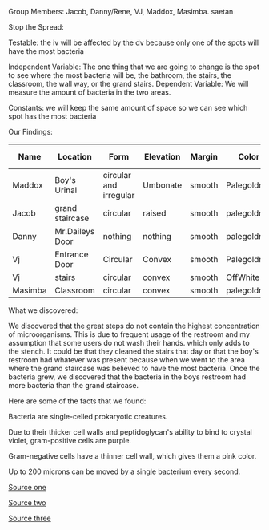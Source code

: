 Group Members: Jacob, Danny/Rene, VJ, Maddox, Masimba.                           saetan

Stop the Spread:

Testable: the iv will be affected by the dv because only one of the spots will have the most bacteria

Independent Variable: The one thing that we are going to change is the spot to see where the most bacteria will be, the bathroom, the stairs, the classroom, the wall way, or the grand stairs. Dependent Variable: We will measure the amount of bacteria in the two areas.

Constants: we will keep the same amount of space so we can see which spot has the most bacteria

Our Findings:

Name |	Location |	Form |	Elevation |	Margin |	Color |	gram value |	how much
--- |    --- |       --- | --- |   --- |       --- |    --- |  --- 
Maddox |	Boy's Urinal |	circular and irregular |	Umbonate |	smooth |	Palegoldrod |	positive/negative |	XL
Jacob |	grand staircase |	circular |	raised | smooth |	palegoldrod |	positive/negative |	L
Danny | Mr.Daileys Door | nothing |	nothing |	smooth |	palegoldrod |	positive/negative |	L
Vj |	Entrance Door |	Circular |	Convex |	smooth |	Palegoldrod |	positive |	XS
Vj |	stairs |	circular |	convex |	smooth |	OffWhite |	negative |	S
Masimba |	Classroom	| circular |	convex |	smooth |	palegoldrod |	negative |	M


What we discovered:

We discovered that the great steps do not contain the highest concentration of microorganisms. This is due to frequent usage of the restroom and my assumption that some users do not wash their hands. which only adds to the stench. It could be that they cleaned the stairs that day or that the boy's restroom had whatever was present because when we went to the area where the grand staircase was believed to have the most bacteria. Once the bacteria grew, we discovered that the bacteria in the boys restroom had more bacteria than the grand staircase.




Here are some of the facts that we found:

Bacteria are single-celled prokaryotic creatures.

Due to their thicker cell walls and peptidoglycan's ability to bind to crystal violet, gram-positive cells are purple.

Gram-negative cells have a thinner cell wall, which gives them a pink color.

Up to 200 microns can be moved by a single bacterium every second.

[Source one](https://my.clevelandclinic.org/health/diagnostics/22612-gram-stain#:~:text=Gram%2Dpositive%20organisms,purple%20under%20a%20Gram%20stain.)

[Source two](https://socratic.org/questions/are-bacteria-considered-living-or-nonliving-why)

[Source three](https://hypertextbook.com/facts/2000/ElaineKung.shtml#:~:text=Bacteria%20can%20reach%20speeds%20from,are%20undoubtedly%20faster%20than%20gliders.)
